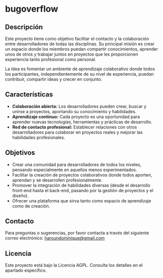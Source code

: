 # bugoverflow

## Descripción

Este proyecto tiene como objetivo facilitar el contacto y la colaboración entre desarrolladores de todas las disciplinas. Su principal misión es crear un espacio donde los miembros puedan compartir conocimientos, aprender unos de otros y trabajar juntos en proyectos que les proporcionen experiencia tanto profesional como personal.

La idea es fomentar un ambiente de aprendizaje colaborativo donde todos los participantes, independientemente de su nivel de experiencia, puedan contribuir, compartir ideas y crecer en conjunto.

## Características

- **Colaboración abierta:** Los desarrolladores pueden crear, buscar y unirse a proyectos, aportando su conocimiento y habilidades.
- **Aprendizaje continuo:** Cada proyecto es una oportunidad para aprender nuevas tecnologías, herramientas y prácticas de desarrollo.
- **Red de contacto profesional:** Establecer relaciones con otros desarrolladores para colaborar en proyectos reales y mejorar las habilidades profesionales.

## Objetivos

- Crear una comunidad para desarrolladores de todos los niveles, pensando especialmente en aquellos menos esperimentados.
- Facilitar la creación de proyectos colaborativos donde todos aporten, aprendan y se desarrollen profesionalmente.
- Promover la integración de habilidades diversas (desde el desarrollo front-end hasta el back-end, pasando por la gestión de proyectos y el diseño).
- Ofrecer una plataforma que sirva tanto como espacio de aprendizaje como de creación.

## Contacto

Para preguntas o sugerencias, por favor contacta a través del siguiente correo electrónico: haroundominique@gmail.com

## Licencia

Este proyecto está bajo la Licencia AGPL. Consulta los detalles en el apartado específico.

